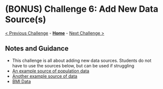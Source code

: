 # (BONUS) Challenge 6: Add New Data Source(s)

[< Previous Challenge](./05-data-masking.md) - **[Home](../README.md)** - [Next Challenge >](./07-ml.md)


## Notes and Guidance
- This challenge is all about adding new data sources. Students do not have to use the sources below, but can be used if struggling
- [An example source of population data](https://en.wikipedia.org/wiki/List_of_countries_by_population_(United_Nations))
- [Another example source of data](https://www.numbeo.com/health-care/rankings_by_country.jsp)
- [BMI Data](https://en.wikipedia.org/wiki/List_of_countries_by_body_mass_index)